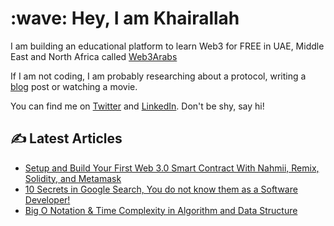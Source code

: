 
<h1 align="left" id="KhairallahA-title">:wave: Hey, I am Khairallah</h1>
  <p>
      I am building an educational platform to learn Web3 for FREE in UAE, Middle East and North Africa called
      <a href="https://web3arabs.com">Web3Arabs</a>
    </p>
    <p>
      If I am not coding, I am probably researching about a protocol, writing a
      <a href="https://khairallah.hashnode.dev"> blog</a> post or watching a
      movie.
    </p>
    <p>
      You can find me on
      <a href="https://twitter.com/Eng_khairallah1">Twitter</a> and
      <a href="https://www.linkedin.com/in/khairallah-al-awady-54026a1a1/">LinkedIn</a>. Don't be
      shy, say hi!
    </p>

## ✍️ Latest Articles 
<!-- BLOG-POST-LIST:START -->
- [Setup and Build Your First Web 3.0 Smart Contract With Nahmii, Remix, Solidity, and Metamask](https://khairallah.hashnode.dev/setup-and-build-your-first-web-30-smart-contract-with-nahmii-remix-solidity-and-metamask)
- [10 Secrets in Google Search, You do not know them as a Software Developer!](https://khairallah.hashnode.dev/10-secrets-in-google-search-you-do-not-know-them-as-a-software-developer)
- [Big O Notation & Time Complexity in Algorithm and Data Structure](https://khairallah.hashnode.dev/big-o-notation-and-time-complexity-in-algorithm-and-data-structure)
<!-- BLOG-POST-LIST:END -->



